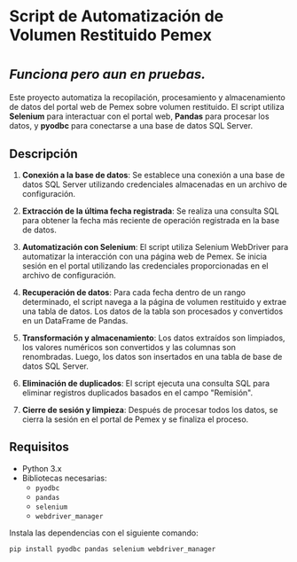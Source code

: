 # Script de Automatización de Volumen Restituido Pemex 
# <sub>*Funciona pero aun en pruebas.*</sub>

Este proyecto automatiza la recopilación, procesamiento y almacenamiento de datos del portal web de Pemex sobre volumen restituido. El script utiliza **Selenium** para interactuar con el portal web, **Pandas** para procesar los datos, y **pyodbc** para conectarse a una base de datos SQL Server.

## Descripción

1. **Conexión a la base de datos**: Se establece una conexión a una base de datos SQL Server utilizando credenciales almacenadas en un archivo de configuración.
   
2. **Extracción de la última fecha registrada**: Se realiza una consulta SQL para obtener la fecha más reciente de operación registrada en la base de datos.

3. **Automatización con Selenium**: El script utiliza Selenium WebDriver para automatizar la interacción con una página web de Pemex. Se inicia sesión en el portal utilizando las credenciales proporcionadas en el archivo de configuración.

4. **Recuperación de datos**: Para cada fecha dentro de un rango determinado, el script navega a la página de volumen restituido y extrae una tabla de datos. Los datos de la tabla son procesados y convertidos en un DataFrame de Pandas.

5. **Transformación y almacenamiento**: Los datos extraídos son limpiados, los valores numéricos son convertidos y las columnas son renombradas. Luego, los datos son insertados en una tabla de base de datos SQL Server.

6. **Eliminación de duplicados**: El script ejecuta una consulta SQL para eliminar registros duplicados basados en el campo "Remisión".

7. **Cierre de sesión y limpieza**: Después de procesar todos los datos, se cierra la sesión en el portal de Pemex y se finaliza el proceso.

## Requisitos

- Python 3.x
- Bibliotecas necesarias:
  - `pyodbc`
  - `pandas`
  - `selenium`
  - `webdriver_manager`

Instala las dependencias con el siguiente comando:

```bash
pip install pyodbc pandas selenium webdriver_manager
